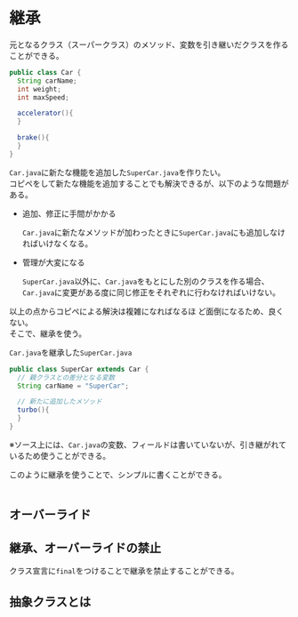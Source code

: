 
# 継承
  元となるクラス（スーパークラス）のメソッド、変数を引き継いだクラスを作ることができる。

  ```Java:Car.java
  public class Car {
    String carName;
    int weight;
    int maxSpeed;

    accelerator(){
    }

    brake(){
    }
  }
  ```
  `Car.java`に新たな機能を追加した`SuperCar.java`を作りたい。  
  コピペをして新たな機能を追加することでも解決できるが、以下のような問題がある。
  
  - 追加、修正に手間がかかる  

    `Car.java`に新たなメソッドが加わったときに`SuperCar.java`にも追加しなければいけなくなる。

  - 管理が大変になる
  
    `SuperCar.java`以外に、`Car.java`をもとにした別のクラスを作る場合、`Car.java`に変更がある度に同じ修正をそれぞれに行わなければいけない。

  以上の点からコピペによる解決は複雑になればなるほ ど面倒になるため、良くない。  
  そこで、継承を使う。

  `Car.java`を継承した`SuperCar.java`
  ```Java:SuperCar.java
  public class SuperCar extends Car {
    // 親クラスとの差分となる変数
    String carName = "SuperCar";

    // 新たに追加したメソッド
    turbo(){
    }
  }
  ```
  ※ソース上には、`Car.java`の変数、フィールドは書いていないが、引き継がれているため使うことができる。

  このように継承を使うことで、シンプルに書くことができる。
  <br>
  <br>

  ## オーバーライド
  

  ## 継承、オーバーライドの禁止
  クラス宣言に`final`をつけることで継承を禁止することができる。



  ## 抽象クラスとは


